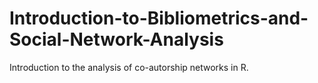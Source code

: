# Introduction-to-Bibliometrics-and-Social-Network-Analysis
Introduction to the analysis of co-autorship networks in R.
